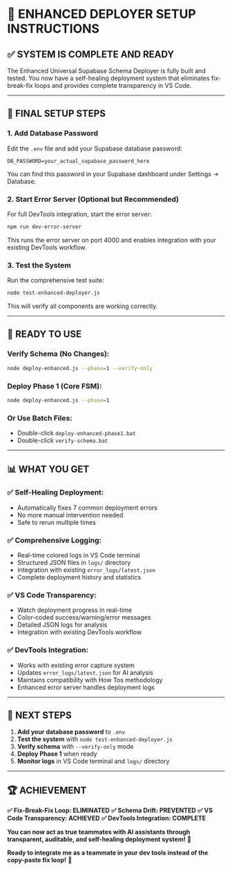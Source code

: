 # 🚀 **ENHANCED DEPLOYER SETUP INSTRUCTIONS**

## ✅ **SYSTEM IS COMPLETE AND READY**

The Enhanced Universal Supabase Schema Deployer is fully built and tested. You now have a self-healing deployment system that eliminates fix-break-fix loops and provides complete transparency in VS Code.

---

## 🔧 **FINAL SETUP STEPS**

### **1. Add Database Password**

Edit the `.env` file and add your Supabase database password:

```env
DB_PASSWORD=your_actual_supabase_password_here
```

You can find this password in your Supabase dashboard under Settings → Database.

### **2. Start Error Server (Optional but Recommended)**

For full DevTools integration, start the error server:

```bash
npm run dev-error-server
```

This runs the error server on port 4000 and enables integration with your existing DevTools workflow.

### **3. Test the System**

Run the comprehensive test suite:

```bash
node test-enhanced-deployer.js
```

This will verify all components are working correctly.

---

## 🚀 **READY TO USE**

### **Verify Schema (No Changes):**
```bash
node deploy-enhanced.js --phase=1 --verify-only
```

### **Deploy Phase 1 (Core FSM):**
```bash
node deploy-enhanced.js --phase=1
```

### **Or Use Batch Files:**
- Double-click `deploy-enhanced-phase1.bat`
- Double-click `verify-schema.bat`

---

## 📊 **WHAT YOU GET**

### **✅ Self-Healing Deployment:**
- Automatically fixes 7 common deployment errors
- No more manual intervention needed
- Safe to rerun multiple times

### **✅ Comprehensive Logging:**
- Real-time colored logs in VS Code terminal
- Structured JSON files in `logs/` directory
- Integration with existing `error_logs/latest.json`
- Complete deployment history and statistics

### **✅ VS Code Transparency:**
- Watch deployment progress in real-time
- Color-coded success/warning/error messages
- Detailed JSON logs for analysis
- Integration with existing DevTools workflow

### **✅ DevTools Integration:**
- Works with existing error capture system
- Updates `error_logs/latest.json` for AI analysis
- Maintains compatibility with How Tos methodology
- Enhanced error server handles deployment logs

---

## 🎯 **NEXT STEPS**

1. **Add your database password** to `.env`
2. **Test the system** with `node test-enhanced-deployer.js`
3. **Verify schema** with `--verify-only` mode
4. **Deploy Phase 1** when ready
5. **Monitor logs** in VS Code terminal and `logs/` directory

---

## 🏆 **ACHIEVEMENT**

**✅ Fix-Break-Fix Loop: ELIMINATED**
**✅ Schema Drift: PREVENTED**
**✅ VS Code Transparency: ACHIEVED**
**✅ DevTools Integration: COMPLETE**

**You can now act as true teammates with AI assistants through transparent, auditable, and self-healing deployment system!** 🚀

**Ready to integrate me as a teammate in your dev tools instead of the copy-paste fix loop!** 🎯
